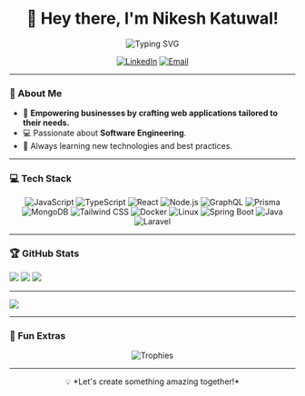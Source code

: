 <h1 align="center">👋 Hey there, I'm Nikesh Katuwal!</h1>

<p align="center">
  <img src="https://readme-typing-svg.demolab.com?font=Fira+Code&size=25&duration=4000&pause=500&color=F7F7F7&center=true&vCenter=true&width=435&lines=Full-Stack+Developer" alt="Typing SVG">
</p>

<p align="center">
  <a href="https://linkedin.com/in/nikesh-katuwal-00bb06212" target="_blank"><img alt="LinkedIn" src="https://img.shields.io/badge/LinkedIn-%230077B5.svg?logo=linkedin&logoColor=white"></a>
  <a href="mailto:nikesh.katuwal01@gmail.com" target="_blank"><img alt="Email" src="https://img.shields.io/badge/Email-D14836?logo=gmail&logoColor=white"></a>
</p>

---

### 🌟 About Me
- 🚀 **Empowering businesses by crafting web applications tailored to their needs.**
- 💻 Passionate about **Software Engineering**.
- 📖 Always learning new technologies and best practices.

---

### 💻 Tech Stack
<p align="center">
 <img src="https://img.shields.io/badge/JavaScript-F7DF1E?logo=javascript&logoColor=black" alt="JavaScript">
  <img src="https://img.shields.io/badge/TypeScript-3178C6?logo=typescript&logoColor=white" alt="TypeScript">
  <img src="https://img.shields.io/badge/React-61DAFB?logo=react&logoColor=black" alt="React">
  <img src="https://img.shields.io/badge/Node.js-339933?logo=node.js&logoColor=white" alt="Node.js">
  <img src="https://img.shields.io/badge/GraphQL-E10098?logo=graphql&logoColor=white" alt="GraphQL">
  <img src="https://img.shields.io/badge/Prisma-2D3748?logo=prisma&logoColor=white" alt="Prisma">
  <img src="https://img.shields.io/badge/MongoDB-4EA94B?logo=mongodb&logoColor=white" alt="MongoDB">
  <img src="https://img.shields.io/badge/TailwindCSS-38B2AC?logo=tailwind-css&logoColor=white" alt="Tailwind CSS">
  <img src="https://img.shields.io/badge/Docker-2496ED?logo=docker&logoColor=white" alt="Docker">
  <img src="https://img.shields.io/badge/Linux-FCC624?logo=linux&logoColor=black" alt="Linux">
  <img src="https://img.shields.io/badge/Spring%20Boot-6DB33F?logo=spring-boot&logoColor=white" alt="Spring Boot">
  <img src="https://img.shields.io/badge/Java-007396?logo=java&logoColor=white" alt="Java">
  <img src="https://img.shields.io/badge/Laravel-FF2D20?logo=laravel&logoColor=white" alt="Laravel">
</p>

---

### 🏆 GitHub Stats
![](https://github-readme-stats.vercel.app/api?username=oneindigg&theme=dark&hide_border=false&include_all_commits=true&count_private=true)
![](https://github-readme-streak-stats.herokuapp.com/?user=oneindigg&theme=dark&hide_border=false)
![](https://github-readme-stats.vercel.app/api/top-langs/?username=oneindigg&theme=dark&hide_border=false&include_all_commits=true&count_private=true&layout=compact)

---
[![](https://visitcount.itsvg.in/api?id=oneindigg&icon=0&color=0)](https://visitcount.itsvg.in)



---

### 🎨 Fun Extras
<p align="center">
  <img src="https://github-profile-trophy.vercel.app/?username=oneindigg&theme=radical&column=7" alt="Trophies">
</p>

---

<p align="center">💡 *Let's create something amazing together!*</p>
